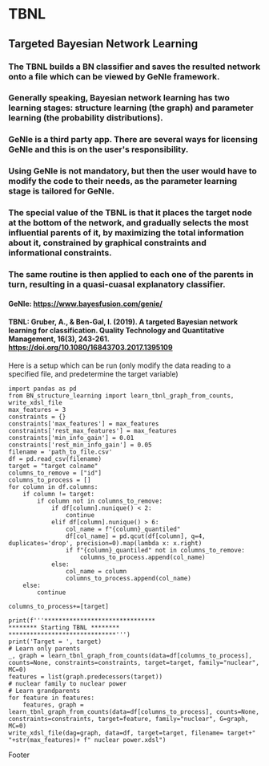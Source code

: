 # TBNL
## Targeted Bayesian Network Learning
### The TBNL builds a BN classifier and saves the resulted network onto a file which can be viewed by GeNIe framework.
### Generally speaking, Bayesian network learning has two learning stages: structure learning (the graph) and parameter learning (the probability distributions).
### GeNIe is a third party app. There are several ways for licensing GeNIe and this is on the user's responsibility.
### Using GeNIe is not mandatory, but then the user would have to modify the code to their needs, as the parameter learning stage is tailored for GeNIe.
### The special value of the TBNL is that it places the target node at the bottom of the network, and gradually selects the most influential parents of it, by maximizing the total information about it, constrained by graphical constraints and informational constraints.
### The same routine is then applied to each one of the parents in turn, resulting in a quasi-cuasal explanatory classifier.
#### GeNIe: https://www.bayesfusion.com/genie/
#### TBNL: Gruber, A., & Ben-Gal, I. (2019). A targeted Bayesian network learning for classification. Quality Technology and Quantitative Management, 16(3), 243-261. https://doi.org/10.1080/16843703.2017.1395109

Here is a setup which can be run (only modify the data reading to a specified file, and predetermine the target variable)
```
import pandas as pd
from BN_structure_learning import learn_tbnl_graph_from_counts, write_xdsl_file
max_features = 3
constraints = {}
constraints['max_features'] = max_features
constraints['rest_max_features'] = max_features
constraints['min_info_gain'] = 0.01
constraints['rest_min_info_gain'] = 0.05
filename = 'path_to_file.csv'
df = pd.read_csv(filename)
target = "target colname"
columns_to_remove = ["id"]
columns_to_process = []
for column in df.columns:
    if column != target:
        if column not in columns_to_remove:
            if df[column].nunique() < 2:
                continue
            elif df[column].nunique() > 6:
                col_name = f"{column}_quantiled"
                df[col_name] = pd.qcut(df[column], q=4, duplicates='drop', precision=0).map(lambda x: x.right)
                if f"{column}_quantiled" not in columns_to_remove:
                    columns_to_process.append(col_name)
            else:
                col_name = column
                columns_to_process.append(col_name)
    else:
        continue

columns_to_process+=[target]

print(f'''*******************************
******** Starting TBNL ********
******************************''')
print('Target = ', target)
# Learn only parents
_, graph = learn_tbnl_graph_from_counts(data=df[columns_to_process], counts=None, constraints=constraints, target=target, family="nuclear", MC=0)
features = list(graph.predecessors(target))
# nuclear family to nuclear power
# Learn grandparents
for feature in features:
    features, graph = learn_tbnl_graph_from_counts(data=df[columns_to_process], counts=None, constraints=constraints, target=feature, family="nuclear", G=graph, MC=0)
write_xdsl_file(dag=graph, data=df, target=target, filename= target+" "+str(max_features)+ f" nuclear power.xdsl")
```
Footer
